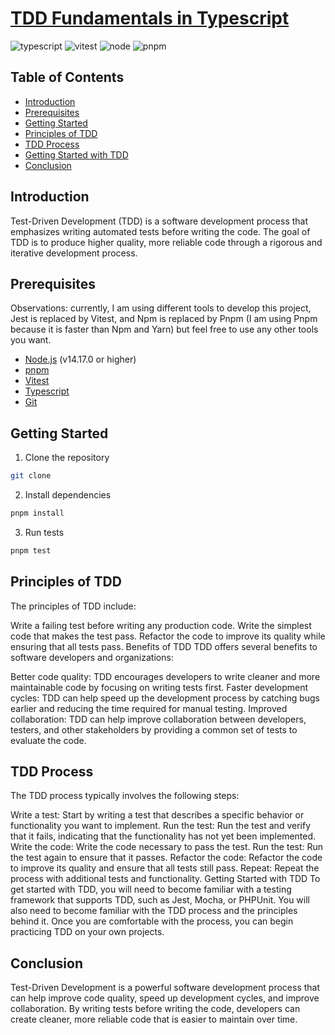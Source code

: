 # [TDD Fundamentals in Typescript](https://www.udemy.com/course/tdd-fundamentals-in-typescript)

![typescript](https://img.shields.io/badge/typescript-4.9.5-blue) ![vitest](https://img.shields.io/badge/vitest-0.28.5-red) ![node](https://img.shields.io/badge/node-v18.12.0-green) ![pnpm](https://img.shields.io/badge/pnpm-7.26.2-yellow)

## Table of Contents

- [Introduction](#introduction)
- [Prerequisites](#prerequisites)
- [Getting Started](#getting-started)
- [Principles of TDD](#principles-of-tdd)
- [TDD Process](#tdd-process)
- [Getting Started with TDD](#getting-started-with-tdd)
- [Conclusion](#conclusion)

## Introduction

Test-Driven Development (TDD) is a software development process that emphasizes writing automated tests before writing the code. The goal of TDD is to produce higher quality, more reliable code through a rigorous and iterative development process.

## Prerequisites

Observations: currently, I am using different tools to develop this project, Jest is replaced by Vitest, and Npm is replaced by Pnpm (I am using Pnpm because it is faster than Npm and Yarn) but feel free to use any other tools you want.

- [Node.js](https://nodejs.org/en/) (v14.17.0 or higher)
- [pnpm](https://pnpm.io/)
- [Vitest](https://vitest.dev/)
- [Typescript](https://www.typescriptlang.org/)
- [Git](https://git-scm.com/)

## Getting Started

1. Clone the repository

```bash
git clone
```

2. Install dependencies

```bash
pnpm install
```

3. Run tests

```bash
pnpm test
```

## Principles of TDD

The principles of TDD include:

Write a failing test before writing any production code.
Write the simplest code that makes the test pass.
Refactor the code to improve its quality while ensuring that all tests pass.
Benefits of TDD
TDD offers several benefits to software developers and organizations:

Better code quality: TDD encourages developers to write cleaner and more maintainable code by focusing on writing tests first.
Faster development cycles: TDD can help speed up the development process by catching bugs earlier and reducing the time required for manual testing.
Improved collaboration: TDD can help improve collaboration between developers, testers, and other stakeholders by providing a common set of tests to evaluate the code.

## TDD Process

The TDD process typically involves the following steps:

Write a test: Start by writing a test that describes a specific behavior or functionality you want to implement.
Run the test: Run the test and verify that it fails, indicating that the functionality has not yet been implemented.
Write the code: Write the code necessary to pass the test.
Run the test: Run the test again to ensure that it passes.
Refactor the code: Refactor the code to improve its quality and ensure that all tests still pass.
Repeat: Repeat the process with additional tests and functionality.
Getting Started with TDD
To get started with TDD, you will need to become familiar with a testing framework that supports TDD, such as Jest, Mocha, or PHPUnit. You will also need to become familiar with the TDD process and the principles behind it. Once you are comfortable with the process, you can begin practicing TDD on your own projects.

## Conclusion

Test-Driven Development is a powerful software development process that can help improve code quality, speed up development cycles, and improve collaboration. By writing tests before writing the code, developers can create cleaner, more reliable code that is easier to maintain over time.
